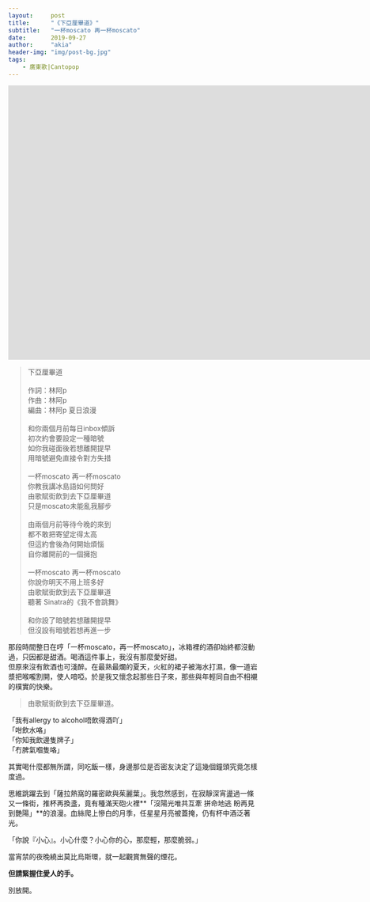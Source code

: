 ```yaml
---
layout:     post
title:      "《下亞厘畢道》"
subtitle:   "一杯moscato 再一杯moscato"
date:       2019-09-27
author:     "akia"
header-img: "img/post-bg.jpg"
tags:
    - 廣東歌|Cantopop
---
```


<iframe width="1665" height="555" src="https://www.youtube.com/embed/fP5uhqU4trE" frameborder="0" allow="accelerometer; autoplay; encrypted-media; gyroscope; picture-in-picture" allowfullscreen></iframe>

>下亞厘畢道
><br/>  
>作詞：林阿p  
>作曲：林阿p  
>編曲：林阿p 夏日浪漫
><br/>  
>和你兩個月前每日inbox傾訴  
>初次約會要設定一種暗號  
>如你我碰面後若想離開提早  
>用暗號避免直接令對方失措
><br/>  
>一杯moscato 再一杯moscato  
>你教我講冰島語如何問好  
>由歌賦街飲到去下亞厘畢道  
>只是moscato未能亂我腳步
><br/>   
>由兩個月前等待今晚的來到  
>都不敢把寄望定得太高  
>但這約會後為何開始煩惱  
>自你離開前的一個擁抱
><br/>  
>一杯moscato 再一杯moscato  
>你說你明天不用上班多好  
>由歌賦街飲到去下亞厘畢道  
>聽著 Sinatra的《我不會跳舞》
><br/>  
>和你設了暗號若想離開提早  
>但沒設有暗號若想再進一步  

那段時間整日在哼「一杯moscato，再一杯moscato」，冰箱裡的酒卻始終都沒動過，只因都是甜酒。喝酒這件事上，我沒有那麼愛好甜。    
但原來沒有飲酒也可淺醉。在最熟最爛的夏天，火紅的裙子被海水打濕，像一道岩漿把喉嚨割開，使人喑啞。於是我又懷念起那些日子來，那些與年輕同自由不相襯的樸實的快樂。

>由歌賦街飲到去下亞厘畢道。

「我有allergy to alcohol唔飲得酒吖」  
「咁飲水咯」  
「你知我飲邊隻牌子」  
「冇脾氣嗰隻咯」  

其實喝什麼都無所謂，同吃飯一樣，身邊那位是否密友決定了這幾個鐘頭究竟怎樣度過。

思維跳躍去到「薩拉熱窩的羅密歐與茱麗葉」。我忽然感到，在寂靜深宵盪過一條又一條街，推杯再換盞，竟有種滿天砲火裡**「沒陽光唯共互牽 拼命地逃 盼再見到艷陽」**的浪漫。血絲爬上慘白的月季，任星星月亮被蓋掩，仍有杯中酒泛著光。

「你說『小心』。小心什麼？小心你的心，那麼輕，那麼脆弱。」

當宵禁的夜晚繞出莫比烏斯環，就一起觀賞無聲的煙花。

**但請緊握住愛人的手。**

別放開。
